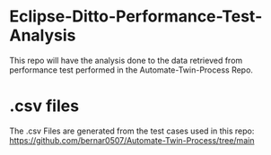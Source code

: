 # Eclipse-Ditto-Performance-Test-Analysis
This repo will have the analysis done to the data retrieved from performance test performed in the Automate-Twin-Process Repo.

# .csv files
The .csv Files are generated from the test cases used in this repo: https://github.com/bernar0507/Automate-Twin-Process/tree/main

